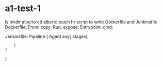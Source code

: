 # a1-test-1
ls 
mkdir alberto
cd alberto
touch hr
script to write Dockerfile and Jenkinsfile
Dockerfile:
From:
copy:
Run:
expose:
Entrypoint:
cmd:

Jenkinsfile:
Pipeline {
    Agent any{
        stages{

        }
    }
}
